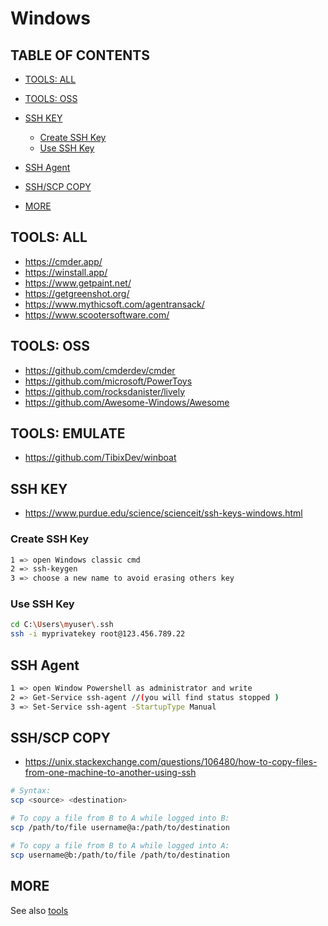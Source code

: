 # Windows

## TABLE OF CONTENTS

-   [TOOLS: ALL](#tools-all)

-   [TOOLS: OSS](#tools-oss)

-   [SSH KEY](#ssh-key)

    -   [Create SSH Key](#create-ssh-key)
    -   [Use SSH Key](#use-ssh-key)

-   [SSH Agent](#ssh-agent)

-   [SSH/SCP COPY](#sshscp-copy)

-   [MORE](#more)

## TOOLS: ALL

-   <https://cmder.app/>
-   <https://winstall.app/>
-   <https://www.getpaint.net/>
-   <https://getgreenshot.org/>
-   <https://www.mythicsoft.com/agentransack/>
-   <https://www.scootersoftware.com/>

## TOOLS: OSS

-   <https://github.com/cmderdev/cmder>
-   <https://github.com/microsoft/PowerToys>
-   <https://github.com/rocksdanister/lively>
-   <https://github.com/Awesome-Windows/Awesome>

## TOOLS: EMULATE
-   <https://github.com/TibixDev/winboat>

## SSH KEY

-   <https://www.purdue.edu/science/scienceit/ssh-keys-windows.html>

### Create SSH Key

```bash
1 => open Windows classic cmd
2 => ssh-keygen
3 => choose a new name to avoid erasing others key
```

### Use SSH Key

```bash
cd C:\Users\myuser\.ssh
ssh -i myprivatekey root@123.456.789.22
```

## SSH Agent

```bash
1 => open Window Powershell as administrator and write
2 => Get-Service ssh-agent //(you will find status stopped )
3 => Set-Service ssh-agent -StartupType Manual
```

## SSH/SCP COPY

-   <https://unix.stackexchange.com/questions/106480/how-to-copy-files-from-one-machine-to-another-using-ssh>

```bash
# Syntax:
scp <source> <destination>

# To copy a file from B to A while logged into B:
scp /path/to/file username@a:/path/to/destination

# To copy a file from B to A while logged into A:
scp username@b:/path/to/file /path/to/destination
```

## MORE

See also [tools](https://github.com/pegaltier/utils-dev/blob/master/utils-tools.md)
